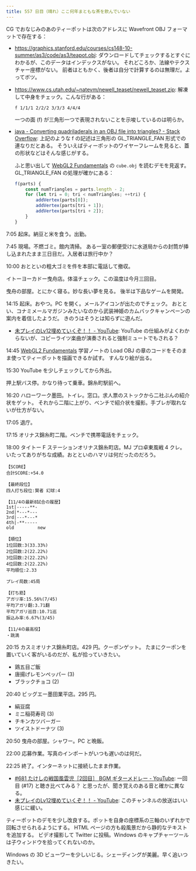 ```yaml
---
title: 557 日目（晴れ）ここ何年まともな茶を飲んでいない
---
```


CG でおなじみのあのティーポットは次のアドレスに Wavefront OBJ フォーマットで存在する：

* https://graphics.stanford.edu/courses/cs148-10-summer/as3/code/as3/teapot.obj:
  ダウンロードしてチェックするとすぐにわかるが、このデータはインデックスがない。
  それどころか、法線やテクスチャー座標がない。
  前者はともかく、後者は自分で計算するのは無理だ。よってボツ。
* https://www.cs.utah.edu/~natevm/newell_teaset/newell_teaset.zip:
  解凍して中身をチェック。こんな行がある：

  ```text
  f 1/1/1 2/2/2 3/3/3 4/4/4
  ```

  一つの面 (f) が三角形一つで表現されないことを示唆しているのは明らか。

* [java - Converting quadriladerals in an OBJ file into triangles? - Stack Overflow](https://stackoverflow.com/questions/23723993/converting-quadriladerals-in-an-obj-file-into-triangles):
  上記のような f の記述は三角形の GL_TRIANGLE_FAN 形式での連なりだとある。
  そういえばティーポットのワイヤーフレームを見ると、蓋の形状などはそんな感じがする。

  ふと思い出して [WebGL2 Fundamentals] の `cube.obj` を読むデモを見返す。
  GL_TRIANGLE_FAN の処理が確かにある：

  ```javascript
  f(parts) {
      const numTriangles = parts.length - 2;
      for (let tri = 0; tri < numTriangles; ++tri) {
          addVertex(parts[0]);
          addVertex(parts[tri + 1]);
          addVertex(parts[tri + 2]);
      }
  }
  ```

7:05 起床。納豆と米を食う。出勤。

7:45 現場。不燃ゴミ。館内清掃。
ある一室の郵便受けに水道局からの封筒が挿し込まれたまま三日目だ。入居者は旅行中か？

10:00 おとといの粗大ゴミを件を本部に電話して撤収。

イトーヨーカドー曳舟店。体温チェック。この温度は今月三回目。

曳舟の部屋。とにかく寝る。妙な長い夢を見る。
後半は下品なゲームを開発。

14:15 起床。おやつ。PC を開く。メールアイコンが出たのでチェック。
おととい、コナミメールマガジンみたいなのから武装神姫のカムバックキャンペーンの案内を着信したようだ。
きのうはそうとは知らずに遊んだ。

* [未プレイのLv12埋めていくぞ！！ - YouTube](https://www.youtube.com/watch?v=pYTWxk_KN50):
  YouTube の仕組みがよくわからないが、コピーライツ楽曲が演奏されると強制ミュートでもされる？

14:45 [WebGL2 Fundamentals] 学習ノートの Load OBJ の章のコードをそのまま使ってティーポットを描画できるか試す。
すんなり絵が出る。

15:30 YouTube を少しチェックしてから外出。

押上駅バス停。かなり待って乗車。錦糸町駅前へ。

16:20 ハローワーク墨田。トイレ。窓口。求人票のストックから二社ぶんの紹介状をゲット。
それから二階に上がり、ベンチで紹介状を撮影。手ブレが取れないが仕方がない。

17:05 退庁。

17:15 オリナス錦糸町二階。ベンチで携帯電話をチェック。

18:00 タイトー F ステーションオリナス錦糸町店。MJ プロ卓東風戦 4 クレ。
いたってありがちな成績。おとといのハマリは何だったのだろう。

```text
【SCORE】
合計SCORE:+54.0

【最終段位】
四人打ち段位:賢者 幻球:4

【11/4の最新8試合の履歴】
1st|-----**-
2nd|*---*---
3rd|---*---*
4th|-**-----
old         new

【順位】
1位回数:3(33.33%)
2位回数:2(22.22%)
3位回数:2(22.22%)
4位回数:2(22.22%)
平均順位:2.33

プレイ局数:45局

【打ち筋】
アガリ率:15.56%(7/45)
平均アガリ翻:3.71翻
平均アガリ巡目:10.71巡
振込み率:6.67%(3/45)

【11/4の最高役】
・跳満
```

20:15 カスミオリナス錦糸町店。429 円。クーポンゲット。
たまにクーポンを置いていく客がいるのだが、私が拾っていきたい。

* 鶏五目ご飯
* 唐揚げレモンペッパー (3)
* ブラックチョコ (2)

20:40 ビッグエー墨田業平店。295 円。

* 絹豆腐
* ミニ稲荷寿司 (3)
* チキンカツバーガー
* ツイストドーナツ (3)

20:50 曳舟の部屋。シャワー。PC と晩飯。

22:00 応募作業。写真のインポートがいつも遅いのは何だ。

22:25 終了。インターネットに接続したまま作業。

* [&#x23;681 たけしの戦国風雲児［2回目］ BGM ギターメドレー - YouTube](https://www.youtube.com/watch?v=n5cWaXjaIiU):
  一回目 (&#x23;17) と聴き比べてみる？ と思ったが、聞き覚えのある音と確かに異なる。
* [未プレイのLv12埋めていくぞ！！ - YouTube](https://www.youtube.com/watch?v=pYTWxk_KN50):
  このチャンネルの放送はいい感じに緩い。

ティーポットのデモを少し改良する。ポットを自身の座標系の三軸のいずれかで回転させられるようにする。
HTML ページの方も殺風景だから静的なテキストを追加する。
ビデオ撮影して Twitter に投稿。Windows のキャプチャーツールは子ウィンドウを拾ってくれないのか。

Windows の 3D ビューワーを少しいじる。シェーディングが美麗。早く追いつきたい。

[WebGL2 Fundamentals]: https://webgl2fundamentals.org
